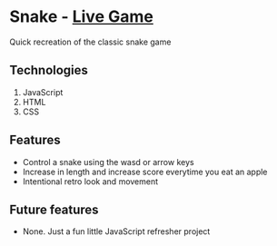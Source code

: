 # Snake - [Live Game](https://jmarkowitz098.github.io/snake/dist/)

Quick recreation of the classic snake game

## Technologies
1. JavaScript
2. HTML
3. CSS

## Features
+ Control a snake using the wasd or arrow keys
+ Increase in length and increase score everytime you eat an apple
+ Intentional retro look and movement

## Future features
+ None. Just a fun little JavaScript refresher project
